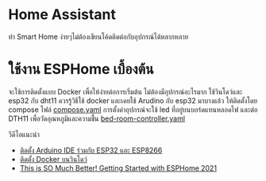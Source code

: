 # Home Assistant
ทำ Smart Home ง่ายๆไม่ต้องเขียนโค้ดติดต่อกับอุปกรณ์ได้หลากหลาย

# ใช้งาน ESPHome เบื้องต้น
จะใช้การติดตั้งแบบ Docker เพื่อให้ง่ายต่อการเริ่มต้น ไม่ต้องมีอุปกรณ์อะไรมาก ใช้วินโดว์และ esp32 กับ dht11 ควรรู้วิธีใช้ docker และเคยใช้ Arudino กับ esp32 มาบางแล้ว
ให้ติดตั้งโดย compose ไฟล์ [compose.yaml](./compose-with-esphome.yaml)
การตั้งค่าอุปกรณ์จะใช้ led ที่อยู่บนบอร์ดแทนหลอดไฟ และต่อ DTH11 เพื่อวัดอุณหภูมิและความชื้น
[bed-room-controller.yaml](./bed-room-controller.yaml)

วีดีโอแนะนำ
- [ติดตั้ง Arduino IDE ร่วมกับ ESP32 และ ESP8266](https://youtu.be/6gjpvlK6cdA)
- [ติดตั้ง Docker บนวินโดว์](https://www.youtube.com/watch?v=8g_GwM60MaU&list=PLWMbTFbTi55P6Vzv9a-un9oFZY-PwMj98)
- [This is SO Much Better! Getting Started with ESPHome 2021](https://www.youtube.com/watch?v=iufph4dF3YU)


